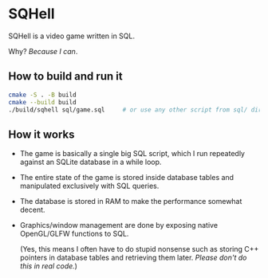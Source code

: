 # SQHell

SQHell is a video game written in SQL.

Why? _Because I can_.

## How to build and run it

```sh
cmake -S . -B build
cmake --build build
./build/sqhell sql/game.sql     # or use any other script from sql/ directory
```

## How it works

- The game is basically a single big SQL script, which I run repeatedly against an SQLite database in a while loop.

- The entire state of the game is stored inside database tables and manipulated exclusively with SQL queries.

- The database is stored in RAM to make the performance somewhat decent.

- Graphics/window management are done by exposing native OpenGL/GLFW functions to SQL.

    (Yes, this means I often have to do stupid nonsense such as storing C++ pointers in database tables and retrieving them later. _Please don't do this in real code._)